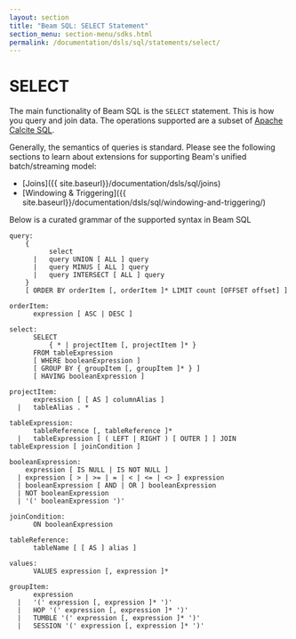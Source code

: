 ```yaml
---
layout: section
title: "Beam SQL: SELECT Statement"
section_menu: section-menu/sdks.html
permalink: /documentation/dsls/sql/statements/select/
---
```

<!--
Licensed under the Apache License, Version 2.0 (the "License");
you may not use this file except in compliance with the License.
You may obtain a copy of the License at

http://www.apache.org/licenses/LICENSE-2.0

Unless required by applicable law or agreed to in writing, software
distributed under the License is distributed on an "AS IS" BASIS,
WITHOUT WARRANTIES OR CONDITIONS OF ANY KIND, either express or implied.
See the License for the specific language governing permissions and
limitations under the License.
-->

# SELECT

The main functionality of Beam SQL is the `SELECT` statement. This is how you
query and join data. The operations supported are a subset of
[Apache Calcite SQL](http://calcite.apache.org/docs/reference.html#grammar).

Generally, the semantics of queries is standard. Please see the following
sections to learn about extensions for supporting Beam's unified
batch/streaming model:

 - [Joins]({{ site.baseurl}}/documentation/dsls/sql/joins)
 - [Windowing & Triggering]({{ site.baseurl}}/documentation/dsls/sql/windowing-and-triggering/)

Below is a curated grammar of the supported syntax in Beam SQL

```
query:
	{
          select
      |   query UNION [ ALL ] query
      |   query MINUS [ ALL ] query
      |   query INTERSECT [ ALL ] query
	}
    [ ORDER BY orderItem [, orderItem ]* LIMIT count [OFFSET offset] ]

orderItem:
      expression [ ASC | DESC ]

select:
      SELECT
          { * | projectItem [, projectItem ]* }
      FROM tableExpression
      [ WHERE booleanExpression ]
      [ GROUP BY { groupItem [, groupItem ]* } ]
      [ HAVING booleanExpression ]

projectItem:
      expression [ [ AS ] columnAlias ]
  |   tableAlias . *

tableExpression:
      tableReference [, tableReference ]*
  |   tableExpression [ ( LEFT | RIGHT ) [ OUTER ] ] JOIN tableExpression [ joinCondition ]

booleanExpression:
    expression [ IS NULL | IS NOT NULL ]
  | expression [ > | >= | = | < | <= | <> ] expression
  | booleanExpression [ AND | OR ] booleanExpression
  | NOT booleanExpression
  | '(' booleanExpression ')'

joinCondition:
      ON booleanExpression

tableReference:
      tableName [ [ AS ] alias ]

values:
      VALUES expression [, expression ]*

groupItem:
      expression
  |   '(' expression [, expression ]* ')'
  |   HOP '(' expression [, expression ]* ')'
  |   TUMBLE '(' expression [, expression ]* ')'
  |   SESSION '(' expression [, expression ]* ')'

```

